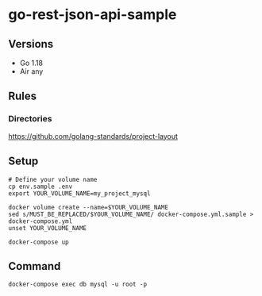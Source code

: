 # go-rest-json-api-sample
## Versions
- Go 1.18
- Air any

## Rules
### Directories
https://github.com/golang-standards/project-layout

## Setup
```
# Define your volume name
cp env.sample .env
export YOUR_VOLUME_NAME=my_project_mysql

docker volume create --name=$YOUR_VOLUME_NAME
sed s/MUST_BE_REPLACED/$YOUR_VOLUME_NAME/ docker-compose.yml.sample > docker-compose.yml
unset YOUR_VOLUME_NAME

docker-compose up
```

## Command
```
docker-compose exec db mysql -u root -p
```
